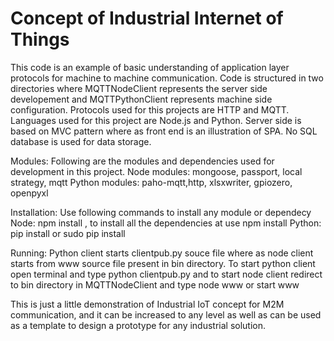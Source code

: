 # Concept of Industrial Internet of Things

This code is an example of basic understanding of application layer protocols for machine to machine communication.
Code is structured in two directories where MQTTNodeClient represents the server side developement and MQTTPythonClient represents machine side configuration.
Protocols used for this projects are HTTP and MQTT.
Languages used for this project are Node.js and Python.
Server side is based on MVC pattern where as front end is an illustration of SPA.
No SQL database is used for data storage.

Modules:
Following are the modules and dependencies used for development in this project.
Node modules: mongoose, passport, local strategy, mqtt
Python modules: paho-mqtt,http, xlsxwriter, gpiozero, openpyxl

Installation:
Use following commands to install any module or dependecy
Node: npm install <module-name>, to install all the dependencies at use npm install 
Python: pip install <depency-name> or sudo pip install <depency-name>

Running:
Python client starts clientpub.py souce file where as node client starts from www source file present in bin directory.
To start python client open terminal and type python clientpub.py and to start node client redirect to bin directory in MQTTNodeClient and type node www or start www


This is just a little demonstration of Industrial IoT concept for M2M communication, and it can be increased to any level as well as can be used as a template to design a prototype for any industrial solution.
